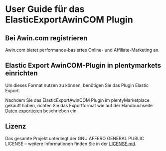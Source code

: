 
# User Guide für das ElasticExportAwinCOM Plugin

<div class="container-toc"></div>

## Bei Awin.com registrieren

Awin.com bietet performance-basiertes Online- und Affiliate-Marketing an.

## Elastic Export AwinCOM-Plugin in plentymarkets einrichten

Um dieses Format nutzen zu können, benötigen Sie das Plugin Elastic Export.

Nachdem Sie das ElasticExportAwinCOM Plugin im plentyMarketplace gekauft haben, richten Sie das Exportformat wie auf der Handbuchseite [Daten exportieren](https://www.plentymarkets.eu/handbuch/datenaustausch/daten-exportieren/#4) beschrieben ein.

## Lizenz

Das gesamte Projekt unterliegt der GNU AFFERO GENERAL PUBLIC LICENSE – weitere Informationen finden Sie in der [LICENSE.md](https://github.com/plentymarkets/plugin-elastic-export-awin-com/blob/master/LICENSE.md).
